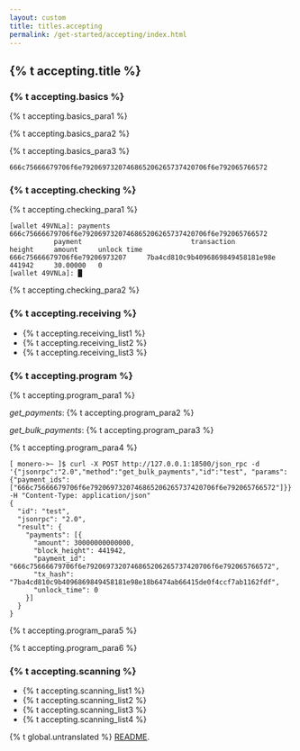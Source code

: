 ```yaml
---
layout: custom
title: titles.accepting
permalink: /get-started/accepting/index.html
---
```

<section class="container">
    <div class="row">
    <!-- left two-thirds block-->
        <div class="full">
            <div class="info-block text-adapt">
                <div class="row center-xs">
                    <div class="col">
                        <h2>{% t accepting.title %}</h2>
                    </div>
                </div>
                <div>
                    <h3>{% t accepting.basics %}</h3>
                    <p>{% t accepting.basics_para1 %}</p>
                    <p>{% t accepting.basics_para2 %}</p>
                    <p>{% t accepting.basics_para3 %}</p>
                    <div class="highlighter-rouge">
                        <div class="highlight">
                            <pre class="highlight"><code>666c75666679706f6e7920697320746865206265737420706f6e792065766572</code></pre>
                        </div>
                    </div>
                    <h3>{% t accepting.checking %}</h3>
                    <p>{% t accepting.checking_para1 %}</p>
                    <div class="highlighter-rouge">
                        <div class="highlight">
                            <pre class="highlight"><code>[wallet 49VNLa]: payments 666c75666679706f6e7920697320746865206265737420706f6e792065766572
           payment                           transaction               height     amount     unlock time
666c75666679706f6e79206973207     7ba4cd810c9b4096869849458181e98e     441942     30.00000   0
[wallet 49VNLa]: █</code></pre>
                        </div>
                    </div>
                    <p>{% t accepting.checking_para2 %}</p>
                    <h3>{% t accepting.receiving %}</h3>
                    <ul>
                        <li>{% t accepting.receiving_list1 %}</li>
                        <li>{% t accepting.receiving_list2 %}</li>
                        <li>{% t accepting.receiving_list3 %}</li>
                    </ul>
                    <h3 id="checking-for-a-payment-programmatically">{% t accepting.program %}</h3>
                    <p>{% t accepting.program_para1 %}</p>
                    <p><em>get_payments</em>: {% t accepting.program_para2 %}</p>
                    <p><em>get_bulk_payments</em>: {% t accepting.program_para3 %}</p>
                    <p>{% t accepting.program_para4 %}</p>
                    <div class="highlighter-rouge">
                        <div class="highlight">
                            <pre class="highlight"><code>[ monero-&gt;~ ]$ curl -X POST http://127.0.0.1:18500/json_rpc -d '{"jsonrpc":"2.0","method":"get_bulk_payments","id":"test", "params":{"payment_ids": ["666c75666679706f6e7920697320746865206265737420706f6e792065766572"]}}' -H "Content-Type: application/json"
{
  "id": "test",
  "jsonrpc": "2.0",
  "result": {
    "payments": [{
      "amount": 30000000000000,
      "block_height": 441942,
      "payment_id": "666c75666679706f6e7920697320746865206265737420706f6e792065766572",
      "tx_hash": "7ba4cd810c9b4096869849458181e98e18b6474ab66415de0f4ccf7ab1162fdf",
      "unlock_time": 0
    }]
  }
}</code></pre>
                        </div>
                    </div>
                    <p>{% t accepting.program_para5 %}</p>
                    <p>{% t accepting.program_para6 %}</p>
                    <h3 id="programatically-scanning-for-payments">{% t accepting.scanning %}</h3>
                    <ul>
                        <li>{% t accepting.scanning_list1 %}</li>
                        <li>{% t accepting.scanning_list2 %}</li>
                        <li>{% t accepting.scanning_list3 %}</li>
                        <li>{% t accepting.scanning_list4 %}</li>
                    </ul>
                </div>
            </div>
        </div>                
        <!-- end right one-third block-->
    </div>
</section>

<div class="untranslated {% t accepting.translated %}">
    <p>{% t global.untranslated %} <a class="untranslated-link" href="https://github.com/monero-project/monero-site/blob/master/README.md">README</a>.</p>
</div>